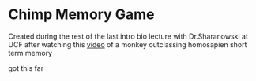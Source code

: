 # Chimp Memory Game

Created during the rest of the last intro bio lecture with Dr.Sharanowski at UCF after watching this [video](https://www.youtube.com/watch?v=zsXP8qeFF6A&t=65s) of a monkey outclassing homosapien short term memory

got this far
